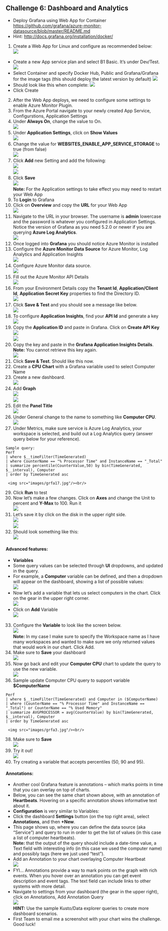 ## Challenge 6: Dashboard and Analytics

* Deploy Grafana using Web App for Container
https://github.com/grafana/azure-monitor-datasource/blob/master/README.md
* Hint: http://docs.grafana.org/installation/docker/

1. Create a Web App for Linux and configure as recommended below:<br/>
    <img src="images/web.jpg"/><br/>
 * Create a new App service plan and select B1 Basic. It’s under Dev/Test.
    <img src="images/web1.jpg"/><br/>
 * Select Container and specify Docker Hub, Public and Grafana/Grafana for the image tags (this should deploy the latest version by default)
     <img src="images/web3.jpg"/><br/>
 * Should look like this when complete:
     <img src="images/web4.jpg"/><br/>
 * Click Create
 
2. After the Web App deploys, we need to configure some settings to enable Azure Monitor Plugin.<br/>
3. From the Azure Portal navigate to your newly created App Service, Configurstions, Application Settings<br/>
4. Under **Always On**, change the value to On.<br/>
     <img src="images/app.jpg"/><br/>
5. Under **Application Settings**, click on **Show Values**<br/>
     <img src="images/app1.jpg"/><br/>
6. Change the value for **WEBSITES_ENABLE_APP_SERVICE_STORAGE** to true (from false)<br/>
     <img src="images/app2.jpg"/><br/>
7. Click **Add** new Setting and add the following:<br/>
     <img src="images/app3.jpg"/><br/>
     <img src="images/app4.jpg"/><br/>
8. Click **Save**<br/>
     <img src="images/app5.jpg"/><br/>
**Note:** For the Application settings to take effect you may need to restart your Web App<br/>
9. To **Login** to Grafana<br/>
10. Click on **Overview** and copy the **URL** for your Web App<br/>
     <img src="images/app6.jpg"/><br/>
11. Navigate to the URL in your browser. The username is **admin** lowercase and the password is whatever you configured in Application Settings. Notice the version of Grafana as you need 5.2.0 or newer if you are querying **Azure Log Analytics**.<br/>
     <img src="images/app7.jpg"/><br/>
12. Once logged into **Grafana** you should notice Azure Monitor is installed<br/>
13. Configure the **Azure Monitor Data Source** for Azure Monitor, Log Analytics and Application Insights<br/>
     <img src="images/app8.jpg"/><br/>
14. Configure Azure Monitor data source.<br/>
     <img src="images/app9.jpg"/><br/>
15. Fill out the Azure Monitor API Details<br/>
     <img src="images/app10.jpg"/><br/>
16. From your Environment Details copy the **Tenant Id**, **Application/Client Id**, **Application Secret Key** properties to find the Directory ID.<br/>
     <img src="images/app11.jpg"/><br/>
18. Click **Save & Test** and you should see a message like below.<br/>
     <img src="images/app12.jpg"/><br/>
19. To configure **Application Insights**, find your **API Id** and generate a key<br/>
     <img src="images/app13.jpg"/><br/>
20. Copy the **Application ID** and paste in Grafana. Click on **Create API Key**<br/>
     <img src="images/app14.jpg"/><br/>
     <img src="images/app15.jpg"/><br/>
21. Copy the key and paste in the **Grafana Application Insights Details**. **Note:** You cannot retrieve this key again.<br/>
     <img src="images/app16.jpg"/><br/>
22. Click **Save & Test**. Should like this now.<br/>
23. Create a **CPU Chart** with a Grafana variable used to select Computer Name<br/>
24. Create a new dashboard.<br/>
     <img src="images/app17.jpg"/><br/>
25. Add **Graph**<br/>
     <img src="images/app18.jpg"/><br/>
     <img src="images/app19.jpg"/><br/>
26. Edit the **Panel Title**<br/>
     <img src="images/app21.jpg"/><br/>
27. Under General change to the name to something like **Computer CPU**.<br/>
     <img src="images/app20.jpg"/><br/>
28. Under Metrics, make sure service is Azure Log Analytics, your workspace is selected, and build out a Log Analytics query (answer query below for your reference).<br/>
```
Sample query: 
Perf                                                             
| where $__timeFilter(TimeGenerated) 
| where CounterName == "% Processor Time" and InstanceName == "_Total"
| summarize percentile(CounterValue,50) by bin(TimeGenerated, $__interval), Computer 
| order by TimeGenerated asc
```
     <img src="images/grfa17.jpg"/><br/>
29. Click **Run** to test<br/>
30. Now let’s make a few changes. Click on **Axes** and change the Unit to percent and **Y-Max** to 100. Run it <br/>
     <img src="images/grfa16.jpg"/><br/>
31. Let’s save it by click on the disk in the upper right side.<br/>
     <img src="images/grfa13.jpg"/><br/>
     <img src="images/grfa12.jpg"/><br/>
32. Should look something like this:<br/>
     <img src="images/grfa11.jpg"/><br/>
 #### Advanced features:<br/>
 * **Variables**<br/>
 * Some query values can be selected through **UI** dropdowns, and updated in the query.<br/>
 * For example, a **Computer** variable can be defined, and then a dropdown will appear on the dashboard, showing a list of possible values:<br/>
      <img src="images/grfa10.jpg"/><br/>
* Now let’s add a variable that lets us select computers in the chart. Click on the gear in the upper right corner.<br/>
     <img src="images/grfa9.jpg"/><br/>
* Click on **Add** Variable<br/>
     <img src="images/grfa8.jpg"/><br/>
33. Configure the **Variable** to look like the screen below.<br/>
     <img src="images/grfa7.jpg"/><br/>
**Note:** In my case I make sure to specify the Workspace name as I have many workspaces and wanted to make sure we only returned values that would work in our chart. Click Add.<br/>
34. Make sure to **Save** your dashboard<br/>
     <img src="images/grfa5.jpg"/><br/>
35. Now go back and edit your **Computer CPU** chart to update the query to use the new variable.<br/>
     <img src="images/grfa4.jpg"/><br/>
36. Sample update Computer CPU query to support variable **$ComputerName**<br/>
```
Perf                                                       
| where $__timeFilter(TimeGenerated) and Computer in ($ComputerName)
| where (CounterName == "% Processor Time" and InstanceName == "_Total") or CounterName == "% Used Memory"                                       
| summarize AVGPROCESSOR = avg(CounterValue) by bin(TimeGenerated, $__interval), Computer 
| order by TimeGenerated asc
```
     <img src="images/grfa3.jpg"/><br/>
38. Make sure to **Save**<br/>
     <img src="images/grfa2.jpg"/><br/>
39. Try it out!<br/>
     <img src="images/grfa.jpg"/><br/>
40. Try creating a variable that accepts percentiles (50, 90 and 95).<br/>
 #### Annotations:<br/>
 * Another cool Grafana feature is annotations – which marks points in time that you can overlay on top of charts.
 * Below, you can see the same chart shown above, with an annotation of **Heartbeats**. Hovering on a specific annotation shows informative text about it.<br/>
 * **Configuration** is very similar to Variables:<br/>
 * Click the dashboard **Settings** button (on the top right area), select **Annotations**, and then **+New**.<br/>
 * This page shows up, where you can define the data source (aka “Service”) and query to run in order to get the list of values (in this case a list of computer heartbeats).<br/>
**Note:** that the output of the query should include a date-time value, a Text field with interesting info (in this case we used the computer name) and possibly tags (here we just used “test”).<br/>
 * Add an Annotation to your chart overlaying Computer Heartbeat<br/>
      <img src="images/grfa1.jpg"/><br/>
 * FYI… Annotations provide a way to mark points on the graph with rich events. When you hover over an annotation you can get event description and event tags. The text field can include links to other systems with more detail.<br/>
 * Navigate to settings from your dashboard (the gear in the upper right), click on Annotations, Add Annotation Query<br/>
      <img src="images/grfa.jpg"/><br/>
**HINT:** Use the sample Kusto/Data explorer queries to create more dashboard scenarios.<br/>
 * First Team to email me a screenshot with your chart wins the challenge. Good luck!<br/>
